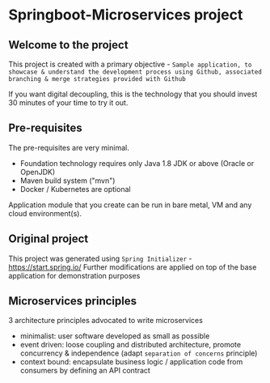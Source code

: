 # Springboot-Microservices project

## Welcome to the project
This project is created with a primary objective - `Sample application, to showcase & understand the development process using Github, associated branching & merge strategies provided with Github`

If you want digital decoupling, this is the technology that you should invest 30 minutes of your time to try it out.

## Pre-requisites
The pre-requisites are very minimal.
 - Foundation technology requires only Java 1.8 JDK or above (Oracle or OpenJDK)
 - Maven build system ("mvn")
 - Docker / Kubernetes are optional

 Application module that you create can be run in bare metal, VM and any cloud environment(s).

## Original project
This project was generated using `Spring Initializer` - https://start.spring.io/
Further modifications are applied on top of the base application for demonstration purposes


## Microservices principles
3 architecture principles advocated to write microservices

- minimalist: user software developed as small as possible
- event driven: loose coupling and distributed architecture, promote concurrency & independence (adapt `separation of concerns` principle)
- context bound: encapsulate business logic / application code from consumers by defining an API contract


